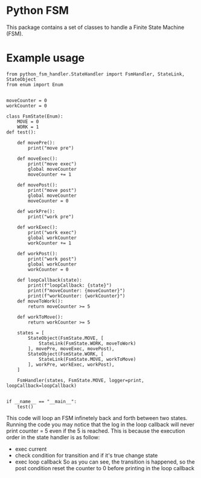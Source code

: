 # Python FSM
This package contains a set of classes to handle a Finite State Machine (FSM).

# Example usage
```
from python_fsm_handler.StateHandler import FsmHandler, StateLink, StateObject
from enum import Enum


moveCounter = 0
workCounter = 0

class FsmState(Enum):
    MOVE = 0
    WORK = 1
def test():

    def movePre():
        print("move pre")

    def moveExec():
        print("move exec")
        global moveCounter
        moveCounter += 1

    def movePost():
        print("move post")
        global moveCounter
        moveCounter = 0

    def workPre():
        print("work pre")
    
    def workExec():
        print("work exec")
        global workCounter
        workCounter += 1
    
    def workPost():
        print("work post")
        global workCounter
        workCounter = 0

    def loopCallback(state):
        print(f"loopCallback: {state}")
        print(f"moveCounter: {moveCounter}")
        print(f"workCounter: {workCounter}")
    def moveToWork():
        return moveCounter >= 5
    
    def workToMove():
        return workCounter >= 5

    states = [
        StateObject(FsmState.MOVE, [
            StateLink(FsmState.WORK, moveToWork)
        ], movePre, moveExec, movePost),
        StateObject(FsmState.WORK, [
            StateLink(FsmState.MOVE, workToMove)
        ], workPre, workExec, workPost),
    ]

    FsmHandler(states, FsmState.MOVE, logger=print, loopCallback=loopCallback)


if __name__ == "__main__":
    test()
```

This code will loop an FSM infinetely back and forth between two states. Running the code you may notice that the log in the loop callback will never print counter = 5 even if the 5 is reached. This is because the execution order in the state handler is as follow:
- exec current
- check condition for transition and if it's true change state
- exec loop callback
So as you can see, the transition is happened, so the post condition reset the counter to 0 before printing in the loop callback